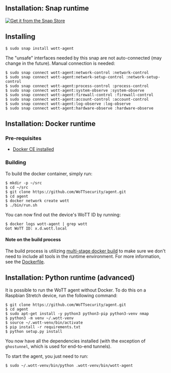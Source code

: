 ## Installation: Snap runtime

[![Get it from the Snap Store](https://snapcraft.io/static/images/badges/en/snap-store-black.svg)](https://snapcraft.io/wott-agent)

## Installing

```
$ sudo snap install wott-agent
```
The "unsafe" interfaces needed by this snap are not auto-connected (may change in the future). Manual connection is needed:

```
$ sudo snap connect wott-agent:network-control :network-control
$ sudo snap connect wott-agent:network-setup-control :network-setup-control
$ sudo snap connect wott-agent:process-control :process-control
$ sudo snap connect wott-agent:system-observe :system-observe
$ sudo snap connect wott-agent:firewall-control :firewall-control
$ sudo snap connect wott-agent:account-control :account-control
$ sudo snap connect wott-agent:log-observe :log-observe
$ sudo snap connect wott-agent:hardware-observe :hardware-observe
```

## Installation: Docker runtime

### Pre-requisites

* [Docker CE installed](https://docs.docker.com/install/linux/docker-ce/debian/)

### Building

To build the docker container, simply run:

```
$ mkdir -p ~/src
$ cd ~/src
$ git clone https://github.com/WoTTsecurity/agent.git
$ cd agent
$ docker network create wott
$ ./bin/run.sh
```

You can now find out the device's WoTT ID by running:

```
$ docker logs wott-agent | grep wott
Got WoTT ID: x.d.wott.local
```

#### Note on the build process

The build process is utilizing [multi-stage docker build](https://docs.docker.com/develop/develop-images/multistage-build/) to make sure we don't need to include all tools in the runtime environment. For more information, see the [Dockerfile](https://github.com/WoTTsecurity/agent/blob/master/Dockerfile).


## Installation:  Python runtime (advanced)

It is possible to run the WoTT agent without Docker. To do this on a Raspbian Stretch device, run the following command:

```
$ git clone https://github.com/WoTTsecurity/agent.git
$ cd agent
$ sudo apt-get install -y python3 python3-pip python3-venv nmap
$ python3 -m venv ~/.wott-venv
$ source ~/.wott-venv/bin/activate
$ pip install -r requirements.txt
$ python setup.py install
```

You now have all the dependencies installed (with the exception of `ghostunnel`, which is used for end-to-end tunnels).

To start the agent, you just need to run:

```
$ sudo ~/.wott-venv/bin/python .wott-venv/bin/wott-agent
```
